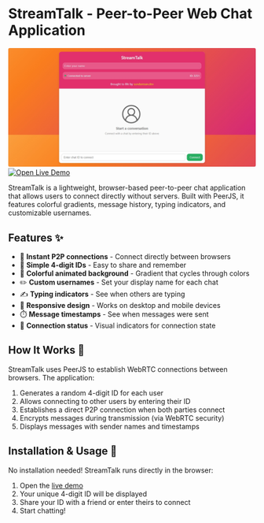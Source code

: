 # StreamTalk - Peer-to-Peer Web Chat Application

![StreamTalk Screenshot](screenshot.png)  
[![Open Live Demo](https://img.shields.io/badge/Live_Demo-Open-green?style=for-the-badge&logo=web)](https://sundaresan-dev.github.io/stream-talk/)

StreamTalk is a lightweight, browser-based peer-to-peer chat application that allows users to connect directly without servers. Built with PeerJS, it features colorful gradients, message history, typing indicators, and customizable usernames.

## Features ✨

- 🚀 **Instant P2P connections** - Connect directly between browsers
- 🔢 **Simple 4-digit IDs** - Easy to share and remember
- 🎨 **Colorful animated background** - Gradient that cycles through colors
- ✏️ **Custom usernames** - Set your display name for each chat
- ✍️ **Typing indicators** - See when others are typing
- 📱 **Responsive design** - Works on desktop and mobile devices
- ⏱️ **Message timestamps** - See when messages were sent
- 🔄 **Connection status** - Visual indicators for connection state

## How It Works 🔧

StreamTalk uses PeerJS to establish WebRTC connections between browsers. The application:
1. Generates a random 4-digit ID for each user
2. Allows connecting to other users by entering their ID
3. Establishes a direct P2P connection when both parties connect
4. Encrypts messages during transmission (via WebRTC security)
5. Displays messages with sender names and timestamps

## Installation & Usage 🚀

No installation needed! StreamTalk runs directly in the browser:

1. Open the [live demo](https://sundaresan-dev.github.io/stream-talk/) 
2. Your unique 4-digit ID will be displayed
3. Share your ID with a friend or enter theirs to connect
4. Start chatting!


